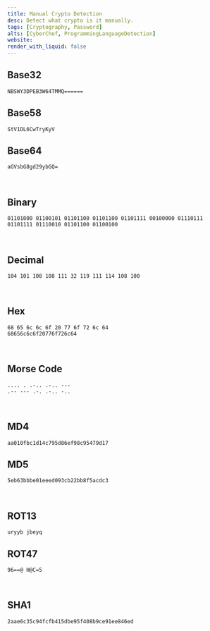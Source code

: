 ```yaml
---
title: Manual Crypto Detection
desc: Detect what crypto is it manually.
tags: [Cryptography, Password]
alts: [CyberChef, ProgrammingLanguageDetection]
website:
render_with_liquid: false
---
```


## Base32

```
NBSWY3DPEB3W64TMMQ======
```

## Base58

```
StV1DL6CwTryKyV
```

## Base64

```
aGVsbG8gd29ybGQ=
```

<br />

## Binary

```
01101000 01100101 01101100 01101100 01101111 00100000 01110111 01101111 01110010 01101100 01100100
```

<br />

## Decimal

```
104 101 108 108 111 32 119 111 114 108 100
```

<br />

## Hex

```
68 65 6c 6c 6f 20 77 6f 72 6c 64
68656c6c6f20776f726c64
```

<br />

## Morse Code

```
.... . .-.. .-.. ---
.-- --- .-. .-.. -..
```

<br />

## MD4

```
aa010fbc1d14c795d86ef98c95479d17
```

## MD5

```
5eb63bbbe01eeed093cb22bb8f5acdc3
```

<br />

## ROT13

```
uryyb jbeyq
```

## ROT47

```
96==@ H@C=5
```

<br />

## SHA1

```
2aae6c35c94fcfb415dbe95f408b9ce91ee846ed
```